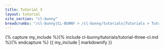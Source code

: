 ```yaml
---
title: Tutorial 3
layout: tutorial
site_section: "cl-bunny"
breadcrumbs: "/cl-bunny|CL-BUNNY > /cl-bunny/tutorials|Tutorials > Tutorial 3"
---
```


{% capture my_include %}{% include cl-bunny/tutorials/tutorial-three-cl.md %}{% endcapture %}
{{ my_include | markdownify }}
